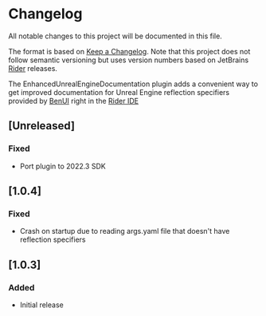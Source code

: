 # Changelog

All notable changes to this project will be documented in this file.

The format is based on [Keep a Changelog](https://keepachangelog.com/en/1.0.0). Note that this project does not follow
semantic versioning but uses version numbers based on JetBrains [Rider](https://www.jetbrains.com/rider/) releases.

The EnhancedUnrealEngineDocumentation plugin adds a convenient way to get improved documentation for Unreal Engine reflection specifiers provided by [BenUI](https://twitter.com/_benui) right in the [Rider IDE](https://www.jetbrains.com/rider/)

## [Unreleased]
### Fixed
- Port plugin to 2022.3 SDK

## [1.0.4]
### Fixed
- Crash on startup due to reading args.yaml file that doesn't have reflection specifiers

## [1.0.3]
### Added
- Initial release